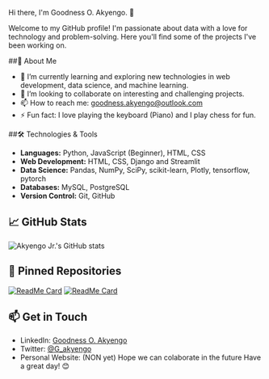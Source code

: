 Hi there, I'm Goodness O. Akyengo. 👋

Welcome to my GitHub profile! I'm passionate about data with a love for technology and problem-solving. Here you'll find some of the projects I've been working on.

##🚀 About Me

- 🌱 I’m currently learning and exploring new technologies in web development, data science, and machine learning.
- 👯 I’m looking to collaborate on interesting and challenging projects.
- 📫 How to reach me: [goodness.akyengo@outlook.com](mailto:goodness.akyengo@outlook.com)
- ⚡ Fun fact: I love playing the keyboard (Piano) and I play chess for fun.

##🛠️ Technologies & Tools

- **Languages:** Python, JavaScript (Beginner), HTML, CSS
- **Web Development:** HTML, CSS, Django and Streamlit
- **Data Science:** Pandas, NumPy, SciPy, scikit-learn, Plotly, tensorflow, pytorch
- **Databases:** MySQL, PostgreSQL
- **Version Control:** Git, GitHub

## 📈 GitHub Stats

![Akyengo Jr.'s GitHub stats](https://github-readme-stats.vercel.app/api?username=akyengo-Jr&show_icons=true&theme=radical)

## 📌 Pinned Repositories

[![ReadMe Card](https://github-readme-stats.vercel.app/api/pin/?username=akyengo-Jr&repo=analysis-dashboard&theme=radical)](https://github.com/akyengo-Jr/analysis-dashboard)
[![ReadMe Card](https://github-readme-stats.vercel.app/api/pin/?username=akyengo-Jr&repo=data-science-ipython-notebooks&theme=radical)](https://github.com/akyengo-Jr/data-science-ipython-notebooks)

## 📫 Get in Touch

- LinkedIn: [Goodness O. Akyengo](https://www.linkedin.com/in/goodness-akyengo-308072324/)
- Twitter: [@G_akyengo](https://x.com/G_akyengo)
- Personal Website: (NON yet)
Hope we can colaborate in the future
Have a great day! 😊
